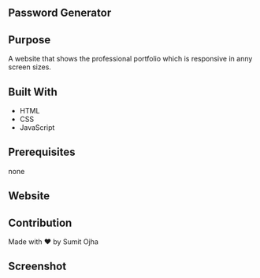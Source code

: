 ## Password Generator
## Purpose
A website that shows the professional portfolio which is responsive in anny screen sizes.

## Built With
* HTML
* CSS
* JavaScript

## Prerequisites
none

## Website



## Contribution
Made with ❤️ by Sumit Ojha

## Screenshot

